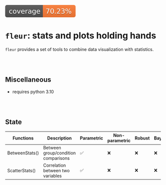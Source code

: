 

<!-- Automatically generated, uses README.qmd to modify README.md -->

![Coverage](coverage-badge.svg)

# `fleur`: stats and plots holding hands

`fleur` provides a set of tools to combine data visualization with
statistics.

<br><br>

## Miscellaneous

- requires python 3.10

<br><br>

## State

| Functions | Description | Parametric | Non-parametric | Robust | Bayesian |
|----|----|----|----|----|----|
| BetweenStats() | Between group/condition comparisons | ✅ | ❌ | ❌ | ❌ |
| ScatterStats() | Correlation between two variables | ✅ | ❌ | ❌ | ❌ |
